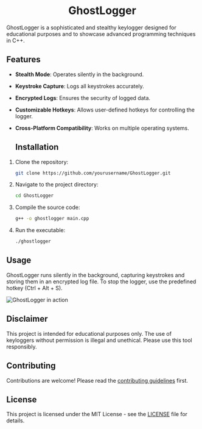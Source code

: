 # <div align="center"><strong>GhostLogger</strong></div>


GhostLogger is a sophisticated and stealthy keylogger designed for educational purposes and to showcase advanced programming techniques in C++. 

## Features
- **Stealth Mode**: Operates silently in the background.
- **Keystroke Capture**: Logs all keystrokes accurately.
- **Encrypted Logs**: Ensures the security of logged data.
- **Customizable Hotkeys**: Allows user-defined hotkeys for controlling the logger.
- **Cross-Platform Compatibility**: Works on multiple operating systems.

    ## Installation
1. Clone the repository:
    ```sh
    git clone https://github.com/yourusername/GhostLogger.git
    ```
2. Navigate to the project directory:
    ```sh
    cd GhostLogger
    ```
3. Compile the source code:
    ```sh
    g++ -o ghostlogger main.cpp
    ```
4. Run the executable:
    ```sh
    ./ghostlogger
    ```

## Usage
GhostLogger runs silently in the background, capturing keystrokes and storing them in an encrypted log file. To stop the logger, use the predefined hotkey (Ctrl + Alt + S).

![GhostLogger in action](path/to/screenshot.png)

## Disclaimer
This project is intended for educational purposes only. The use of keyloggers without permission is illegal and unethical. Please use this tool responsibly.

## Contributing
Contributions are welcome! Please read the [contributing guidelines](CONTRIBUTING.md) first.

## License
This project is licensed under the MIT License - see the [LICENSE](LICENSE) file for details.
